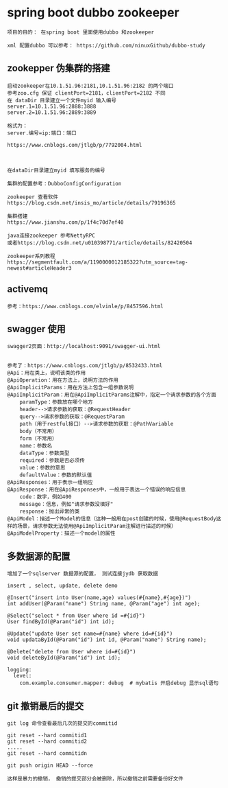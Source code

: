 

# spring boot dubbo zookeeper
    项目的目的： 在spring boot 里面使用dubbo 和zookeeper
    
    xml 配置dubbo 可以参考： https://github.com/ninuxGithub/dubbo-study
    

## zookepper 伪集群的搭建
    启动zookeeper在10.1.51.96:2181,10.1.51.96:2182 的两个端口
    参考zoo.cfg 保证 clientPort=2181，clientPort=2182 不同  
    在 dataDir 目录建立一个文件myid 输入编号
    server.1=10.1.51.96:2888:3888
    server.2=10.1.51.96:2889:3889
    
    格式为：
    server.编号=ip:端口：端口

    https://www.cnblogs.com/jtlgb/p/7792004.html
    
    
    
    在dataDir目录建立myid 填写服务的编号
    
    集群的配置参考：DubboConfigConfiguration
    
    zookeeper 查看软件
    https://blog.csdn.net/insis_mo/article/details/79196365
    
    集群搭建
    https://www.jianshu.com/p/1f4c70d7ef40
    
    java连接zookeeper 参考NettyRPC
    或者https://blog.csdn.net/u010398771/article/details/82420504
    
    zookeeper系列教程
    https://segmentfault.com/a/1190000012185322?utm_source=tag-newest#articleHeader3
    
    
## activemq 
    参考：https://www.cnblogs.com/elvinle/p/8457596.html
    
    
    

## swagger 使用
    
    swagger2页面：http://localhost:9091/swagger-ui.html
    

    参考了：https://www.cnblogs.com/jtlgb/p/8532433.html
    @Api：用在类上，说明该类的作用
    @ApiOperation：用在方法上，说明方法的作用
    @ApiImplicitParams：用在方法上包含一组参数说明
    @ApiImplicitParam：用在@ApiImplicitParams注解中，指定一个请求参数的各个方面
        paramType：参数放在哪个地方
        header-->请求参数的获取：@RequestHeader
        query-->请求参数的获取：@RequestParam
        path（用于restful接口）-->请求参数的获取：@PathVariable
        body（不常用）
        form（不常用）
        name：参数名
        dataType：参数类型
        required：参数是否必须传
        value：参数的意思
        defaultValue：参数的默认值
    @ApiResponses：用于表示一组响应
    @ApiResponse：用在@ApiResponses中，一般用于表达一个错误的响应信息
        code：数字，例如400
        message：信息，例如"请求参数没填好"
        response：抛出异常的类
    @ApiModel：描述一个Model的信息（这种一般用在post创建的时候，使用@RequestBody这样的场景，请求参数无法使用@ApiImplicitParam注解进行描述的时候）
    @ApiModelProperty：描述一个model的属性    
    
    
    
## 多数据源的配置
    增加了一个sqlserver 数据源的配置， 测试连接jydb 获取数据
    
    insert , select, update, delete demo
    
    @Insert("insert into User(name,age) values(#{name},#{age})")
    int addUser(@Param("name") String name, @Param("age") int age);

    @Select("select * from User where id =#{id}")
    User findById(@Param("id") int id);

    @Update("update User set name=#{name} where id=#{id}")
    void updataById(@Param("id") int id, @Param("name") String name);

    @Delete("delete from User where id=#{id}")
    void deleteById(@Param("id") int id);
    
    logging:
      level:
        com.example.consumer.mapper: debug  # mybatis 开启debug 显示sql语句
        
        
        
## git 撤销最后的提交

    git log 命令查看最后几次的提交的commitid
    
    git reset --hard commitid1
    git reset --hard commitid2
    .....
    git reset --hard commitidn
    
    git push origin HEAD --force
    
    这样是暴力的撤销， 撤销的提交部分会被删除，所以撤销之前需要备份好文件